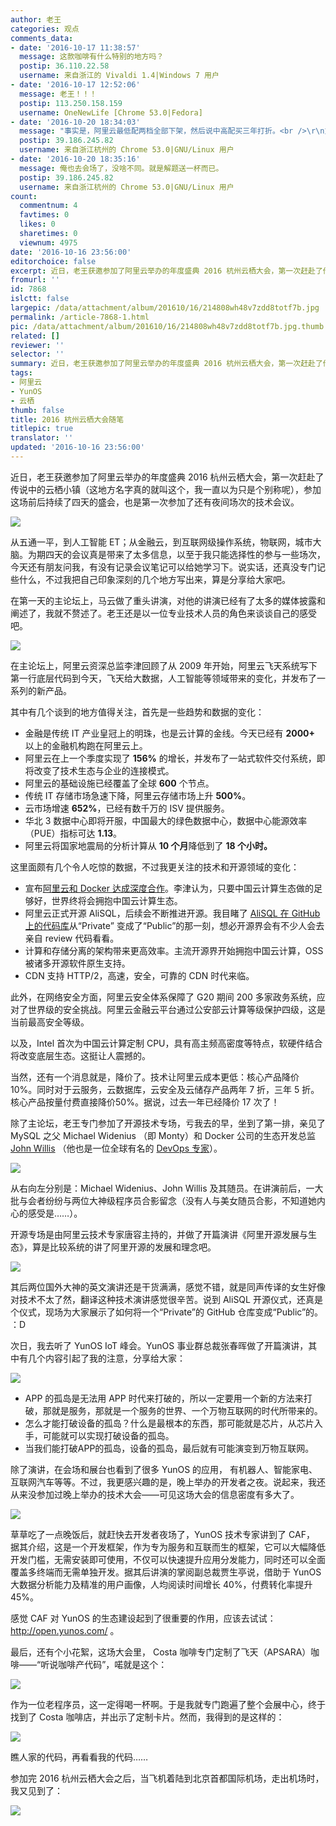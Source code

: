 ```yaml
---
author: 老王
categories: 观点
comments_data:
- date: '2016-10-17 11:38:57'
  message: 这款咖啡有什么特别的地方吗？
  postip: 36.110.22.58
  username: 来自浙江的 Vivaldi 1.4|Windows 7 用户
- date: '2016-10-17 12:52:06'
  message: 老王！！！
  postip: 113.250.158.159
  username: OneNewLife [Chrome 53.0|Fedora]
- date: '2016-10-20 18:34:03'
  message: "事实是，阿里云最低配两档全部下架，然后说中高配买三年打折。<br />\r\n重新定义了降价。"
  postip: 39.186.245.82
  username: 来自浙江杭州的 Chrome 53.0|GNU/Linux 用户
- date: '2016-10-20 18:35:16'
  message: 俺也去会场了，没啥不同。就是解题送一杯而已。
  postip: 39.186.245.82
  username: 来自浙江杭州的 Chrome 53.0|GNU/Linux 用户
count:
  commentnum: 4
  favtimes: 0
  likes: 0
  sharetimes: 0
  viewnum: 4975
date: '2016-10-16 23:56:00'
editorchoice: false
excerpt: 近日，老王获邀参加了阿里云举办的年度盛典 2016 杭州云栖大会，第一次赶赴了传说中的云栖小镇（这地方名字真的就叫这个，我一直以为只是个别称呢），参加这场前后持续了四天的盛会，也是第一次参加了还有夜间场次的技术会议。
fromurl: ''
id: 7868
islctt: false
largepic: /data/attachment/album/201610/16/214808wh48v7zdd8totf7b.jpg
permalink: /article-7868-1.html
pic: /data/attachment/album/201610/16/214808wh48v7zdd8totf7b.jpg.thumb.jpg
related: []
reviewer: ''
selector: ''
summary: 近日，老王获邀参加了阿里云举办的年度盛典 2016 杭州云栖大会，第一次赶赴了传说中的云栖小镇（这地方名字真的就叫这个，我一直以为只是个别称呢），参加这场前后持续了四天的盛会，也是第一次参加了还有夜间场次的技术会议。
tags:
- 阿里云
- YunOS
- 云栖
thumb: false
title: 2016 杭州云栖大会随笔
titlepic: true
translator: ''
updated: '2016-10-16 23:56:00'
---
```


近日，老王获邀参加了阿里云举办的年度盛典 2016 杭州云栖大会，第一次赶赴了传说中的云栖小镇（这地方名字真的就叫这个，我一直以为只是个别称呢），参加这场前后持续了四天的盛会，也是第一次参加了还有夜间场次的技术会议。


![](/data/attachment/album/201610/16/214808wh48v7zdd8totf7b.jpg)


从五通一平，到人工智能 ET；从金融云，到互联网级操作系统，物联网，城市大脑。为期四天的会议真是带来了太多信息，以至于我只能选择性的参与一些场次，今天还有朋友问我，有没有记录会议笔记可以给她学习下。说实话，还真没专门记些什么，不过我把自己印象深刻的几个地方写出来，算是分享给大家吧。


在第一天的主论坛上，马云做了重头讲演，对他的讲演已经有了太多的媒体披露和阐述了，我就不赘述了。老王还是以一位专业技术人员的角色来谈谈自己的感受吧。


![](/data/attachment/album/201610/16/220111ffrzx6h3nbn535hr.jpg)


在主论坛上，阿里云资深总监李津回顾了从 2009 年开始，阿里云飞天系统写下第一行底层代码到今天，飞天给大数据，人工智能等领域带来的变化，并发布了一系列的新产品。


其中有几个谈到的地方值得关注，首先是一些趋势和数据的变化：


* 金融是传统 IT 产业皇冠上的明珠，也是云计算的金线。今天已经有 **2000+** 以上的金融机构跑在阿里云上。
* 阿里云在上一个季度实现了 **156%** 的增长，并发布了一站式软件交付系统，即将改变了技术生态与企业的连接模式。
* 阿里云的基础设施已经覆盖了全球 **600** 个节点。
* 传统 IT 存储市场急速下降，阿里云存储市场上升 **500%**。
* 云市场增速 **652%**，已经有数千万的 ISV 提供服务。
* 华北 3 数据中心即将开服，中国最大的绿色数据中心，数据中心能源效率（PUE）指标可达 **1.13**。
* 阿里云将国家地震局的分析计算从 **10 个月**降低到了 **18 个小时。**


这里面颇有几个令人吃惊的数据，不过我更关注的技术和开源领域的变化：


* 宣布[阿里云和 Docker 达成深度合作](/article-7859-1.html)。李津认为，只要中国云计算生态做的足够好，世界终将会拥抱中国云计算生态。
* 阿里云正式开源 AliSQL，后续会不断推进开源。我目睹了 [AliSQL 在 GitHub 上的代码库](https://github.com/alibaba/AliSQL)从“Private” 变成了“Public”的那一刻，想必开源界会有不少人会去亲自 review 代码看看。
* 计算和存储分离的架构带来更高效率。主流开源界开始拥抱中国云计算，OSS 被诸多开源软件原生支持。
* CDN 支持 HTTP/2，高速，安全，可靠的 CDN 时代来临。


此外，在网络安全方面，阿里云安全体系保障了 G20 期间 200 多家政务系统，应对了世界级的安全挑战。阿里云金融云平台通过公安部云计算等级保护四级，这是当前最高安全等级。


以及，Intel 首次为中国云计算定制 CPU，具有高主频高密度等特点，软硬件结合将改变底层生态。这挺让人震撼的。


当然，还有一个消息就是，降价了。技术让阿里云成本更低：核心产品降价10%。同时对于云服务，云数据库，云安全及云储存产品两年 7 折，三年 5 折。核心产品按量付费直接降价50%。据说，过去一年已经降价 17 次了！


除了主论坛，老王专门参加了开源技术专场，亏我去的早，坐到了第一排，亲见了 MySQL 之父 Michael Widenius （即 Monty）和 Docker 公司的生态开发总监 [John Willis](https://blog.docker.com/author/john-willis/) （他也是一位全球有名的 [DevOps 专家](http://itrevolution.com/devops-handbook)）。


![](/data/attachment/album/201610/16/223406ut53u8jj15opyj3w.jpg)


从右向左分别是：Michael Widenius、John Willis 及其随员。在讲演前后，一大批与会者纷纷与两位大神级程序员合影留念（没有人与美女随员合影，不知道她内心的感受是……）。


开源专场是由阿里云技术专家唐容主持的，并做了开篇演讲《阿里开源发展与生态》，算是比较系统的讲了阿里开源的发展和理念吧。


![](/data/attachment/album/201610/16/224351akgegk7ge76m8gbv.jpg)


其后两位国外大神的英文演讲还是干货满满，感觉不错，就是同声传译的女生好像对技术不太了然，翻译这种技术演讲感觉很辛苦。说到 AliSQL 开源仪式，还真是个仪式，现场为大家展示了如何将一个“Private”的 GitHub 仓库变成“Public”的。 ：D


次日，我去听了 YunOS IoT 峰会。YunOS 事业群总裁张春晖做了开篇演讲，其中有几个内容引起了我的注意，分享给大家：


![](/data/attachment/album/201610/16/231737x2b3qn7fbhwzcfhq.jpg)


* APP 的孤岛是无法用 APP 时代来打破的，所以一定要用一个新的方法来打破，那就是服务，那就是一个服务的世界、一个万物互联网的时代所带来的。
* 怎么才能打破设备的孤岛？什么是最根本的东西，那可能就是芯片，从芯片入手，可能就可以实现打破设备的孤岛。
* 当我们能打破APP的孤岛，设备的孤岛，最后就有可能演变到万物互联网。


除了演讲，在会场和展台也看到了很多 YunOS 的应用， 有机器人、智能家电、互联网汽车等等。不过，我更感兴趣的是，晚上举办的开发者之夜。说起来，我还从来没参加过晚上举办的技术大会——可见这场大会的信息密度有多大了。


![](/data/attachment/album/201610/16/234038c0oax6q006xxon00.jpg)


草草吃了一点晚饭后，就赶快去开发者夜场了，YunOS 技术专家讲到了 CAF， 据其介绍，这是一个开发框架，作为专为服务和互联而生的框架，它可以大幅降低开发门槛，无需安装即可使用，不仅可以快速提升应用分发能力，同时还可以全面覆盖多终端而无需单独开发。据其后讲演的掌阅副总裁贾生亭说，借助于 YunOS 大数据分析能力及精准的用户画像，人均阅读时间增长 40%，付费转化率提升 45%。


感觉 CAF 对 YunOS 的生态建设起到了很重要的作用，应该去试试： <http://open.yunos.com/> 。


最后，还有个小花絮，这场大会里， Costa 咖啡专门定制了飞天（APSARA）咖啡——“听说咖啡产代码”，喏就是这个：


![](/data/attachment/album/201610/16/234457yqip06dps5si5i1u.jpg)


作为一位老程序员，这一定得喝一杯啊。于是我就专门跑遍了整个会展中心，终于找到了 Costa 咖啡店，并出示了定制卡片。然而，我得到的是这样的：


![](/data/attachment/album/201610/16/234753but9tnabandouuom.jpg)


瞧人家的代码，再看看我的代码……


参加完 2016 杭州云栖大会之后，当飞机着陆到北京首都国际机场，走出机场时，我又见到了：


![](/data/attachment/album/201610/16/235558a43p8h7vlgc9414h.jpg)